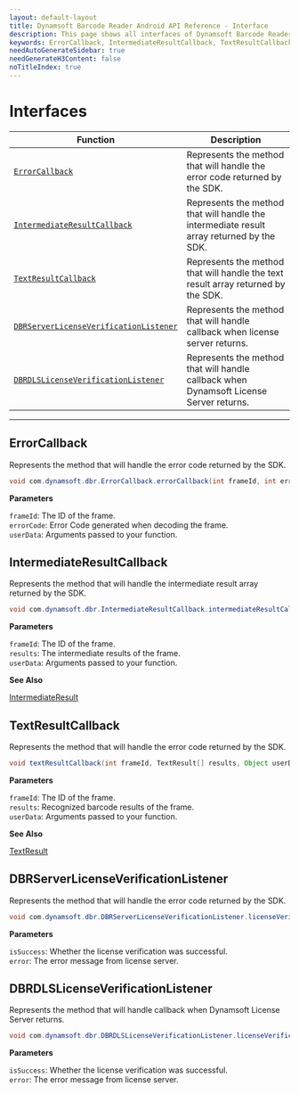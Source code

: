 ```yaml
---
layout: default-layout
title: Dynamsoft Barcode Reader Android API Reference - Interface
description: This page shows all interfaces of Dynamsoft Barcode Reader for Android SDK.
keywords: ErrorCallback, IntermediateResultCallback, TextResultCallback, DBRServerLicenseVerificationListener, interface, api reference, android
needAutoGenerateSidebar: true
needGenerateH3Content: false
noTitleIndex: true
---
```


# Interfaces

  | Function | Description |
  |----------|-------------|
  | [`ErrorCallback`](interface-errorcallback.md) | Represents the method that will handle the error code returned by the SDK. |
  | [`IntermediateResultCallback`](interface-intermediateresultcallback.md) | Represents the method that will handle the intermediate result array returned by the SDK. |
  | [`TextResultCallback`](interface-textresultcallback.md) | Represents the method that will handle the text result array returned by the SDK. |
  | [`DBRServerLicenseVerificationListener`](interface-dbrserverlicenseverificationlistener.md) | Represents the method that will handle callback when license server returns. |
  | [`DBRDLSLicenseVerificationListener`](interface-dbrdlslicenseverificationlistener.md) | Represents the method that will handle callback when Dynamsoft License Server returns. |

---

## ErrorCallback

Represents the method that will handle the error code returned by the SDK.

```java
void com.dynamsoft.dbr.ErrorCallback.errorCallback(int frameId, int errorCode, Object userData)
```

**Parameters**

`frameId`: The ID of the frame.  
`errorCode`: Error Code generated when decoding the frame.  
`userData`: Arguments passed to your function.

## IntermediateResultCallback

Represents the method that will handle the intermediate result array returned by the SDK.

```java
void com.dynamsoft.dbr.IntermediateResultCallback.intermediateResultCallback(int frameId, IntermediateResult[] results, Object userData)
```

**Parameters**

`frameId`: The ID of the frame.  
`results`: The intermediate results of the frame.  
`userData`: Arguments passed to your function.

**See Also**

[IntermediateResult](auxiliary-IntermediateResult.md)

## TextResultCallback

Represents the method that will handle the error code returned by the SDK.

```java
void textResultCallback(int frameId, TextResult[] results, Object userData)
```

**Parameters**

`frameId`: The ID of the frame.  
`results`: Recognized barcode results of the frame.  
`userData`: Arguments passed to your function.

**See Also**

[TextResult](auxiliary-TextResult.md)

## DBRServerLicenseVerificationListener

Represents the method that will handle the error code returned by the SDK.

```java
void com.dynamsoft.dbr.DBRServerLicenseVerificationListener.licenseVerificationCallback (boolean isSuccess, Exception error)
```

**Parameters**

`isSuccess`: Whether the license verification was successful.  
`error`: The error message from license server.

## DBRDLSLicenseVerificationListener

Represents the method that will handle callback when Dynamsoft License Server returns.

```java
void com.dynamsoft.dbr.DBRDLSLicenseVerificationListener.licenseVerificationCallback (boolean isSuccess, Exception error)
```

**Parameters**

`isSuccess`: Whether the license verification was successful.  
`error`: The error message from license server.
